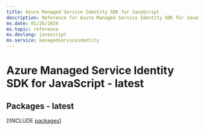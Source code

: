 ```yaml
---
title: Azure Managed Service Identity SDK for JavaScript
description: Reference for Azure Managed Service Identity SDK for JavaScript
ms.date: 01/26/2024
ms.topic: reference
ms.devlang: javascript
ms.service: managedserviceidentity
---
```

# Azure Managed Service Identity SDK for JavaScript - latest
## Packages - latest
[!INCLUDE [packages](managed-service-identity-index.md)]